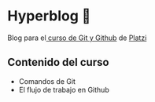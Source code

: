 # Hyperblog 💚
Blog para el[ curso de Git y Github](https://platzi.com/cursos/git-github/ " curso de Git y Github") de [Platzi](https://platzi.com/ "Platzi")

## Contenido del curso
* Comandos de Git
* El flujo de trabajo en Github
